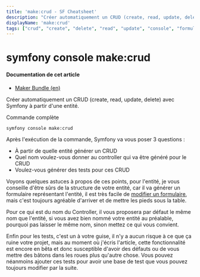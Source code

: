 ```yaml
---
title: 'make:crud - SF Cheatsheet'
description: "Créer automatiquement un CRUD (create, read, update, delete) avec Symfony à partir d'une entité"
displayName: 'make:crud'
tags: ["crud", "create", "delete", "read", "update", "console", "formulaire"]
---
```


# symfony console make:crud
#### **Documentation de cet article**
- [Maker Bundle (en)](https://symfony.com/bundles/SymfonyMakerBundle/current/index.html)

Créer automatiquement un CRUD (create, read, update, delete) avec Symfony à partir d'une entité.

Commande complète
```shell
symfony console make:crud
```

Après l'exécution de la commande, Symfony va vous poser 3 questions :
- À partir de quelle entité générer un CRUD
- Quel nom voulez-vous donner au controller qui va être généré pour le CRUD
- Voulez-vous générer des tests pour ces CRUD

Voyons quelques astuces à propos de ces points, pour l'entité, je vous conseille d'être sûrs de la structure de votre entité, car il va générer un formulaire représentant l'entité, il est très facile de [modifier un formulaire](/tutoriels/les-formulaires-symfony), mais c'est toujours agréable d'arriver et de mettre les pieds sous la table. 

Pour ce qui est du nom du Controller, il vous proposera par défaut le même nom que l'entité, si vous avez bien nommé votre entité au préalable, pourquoi pas laisser le même nom, sinon mettez ce qui vous convient.

Enfin pour les tests, c'est un à votre guise, il n'y a aucun risque à ce que ça ruine votre projet, mais au moment où j'écris l'article, cette fonctionnalité est encore en bêta et donc susceptible d'avoir des défauts ou de vous mettre des bâtons dans les roues plus qu'autre chose. Vous pouvez néanmoins ajouter ces tests pour avoir une base de test que vous pouvez toujours modifier par la suite.